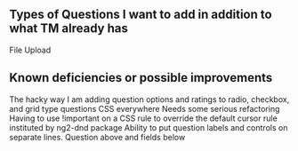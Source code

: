 
## Types of Questions I want to add in addition to what TM already has
File Upload

## Known deficiencies or possible improvements
The hacky way I am adding question options and ratings to radio, checkbox, and grid type questions
CSS everywhere
Needs some serious refactoring
Having to use !important on a CSS rule to override the default cursor rule instituted by ng2-dnd package
Ability to put question labels and controls on separate lines. Question above and fields below